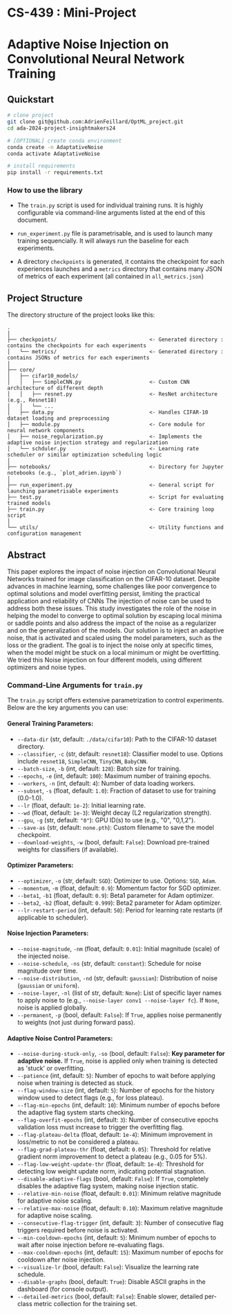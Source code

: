 # CS-439 : Mini-Project 

# Adaptive Noise Injection on Convolutional Neural Network Training

## Quickstart

```bash
# clone project
git clone git@github.com:AdrienFeillard/OptML_project.git
cd ada-2024-project-insightmakers24

# [OPTIONAL] create conda environment
conda create -n AdaptativeNoise
conda activate AdaptativeNoise

# install requirements
pip install -r requirements.txt
```

### How to use the library

- The `train.py` script is used for individual training runs. It is highly configurable via command-line arguments listed at the end of this document.

- `run_experiment.py` file is parametrisable, and is used to launch many training sequencially. It will always run the baseline for each experiments.

- A directory `checkpoints` is generated, it contains the checkpoint for each experiences launches and a `metrics` directory that contains many JSON of metrics of each experiment (all contained in `all_metrics.json`)


## Project Structure

The directory structure of the project looks like this:

```
.
│
├── checkpoints/                              <- Generated directory : contains the checkpoints for each experiments
│   └── metrics/                              <- Generated directory : contains JSONs of metrics for each experiments
│
├── core/
│   ├── cifar10_models/
│   │   ├── SimpleCNN.py                      <- Custom CNN architecture of different depth
│   │   ├── resnet.py                         <- ResNet architecture (e.g., Resnet18)
│   │   └── ...                     
│   ├── data.py                               <- Handles CIFAR-10 dataset loading and preprocessing
│   ├── module.py                             <- Core module for neural network components
│   ├── noise_regularization.py               <- Implements the adaptive noise injection strategy and regularization
│   └── schduler.py                           <- Learning rate scheduler or similar optimization scheduling logic
│
├── notebooks/                                <- Directory for Jupyter notebooks (e.g., `plot_adrien.ipynb`)
│
├── run_experiment.py                         <- General script for launching parametrisable experiments 
├── test.py                                   <- Script for evaluating trained models
├── train.py                                  <- Core training loop script
│
└── utils/                                    <- Utility functions and configuration management
```

## Abstract

This paper explores the impact of noise injection on
Convolutional Neural Networks trained for image classification
on the CIFAR-10 dataset.
Despite advances in machine learning, some challenges like
poor convergence to optimal solutions and model overfitting
persist, limiting the practical application and reliability of CNNs
The injection of noise can be used to address both these issues.
This study investigates the role of the noise in helping the
model to converge to optimal solution by escaping local minima
or saddle points and also address the impact of the noise as a
regularizer and on the generalization of the models.
Our solution is to inject an adaptive noise, that is activated
and scaled using the model parameters, such as the loss or the
gradient. The goal is to inject the noise only at specific times,
when the model might be stuck on a local minimum or might be
overfitting. We tried this Noise injection on four different models,
using different optimizers and noise types.


### Command-Line Arguments for `train.py`

The `train.py` script offers extensive parametrization to control experiments. Below are the key arguments you can use:

#### General Training Parameters:

* `--data-dir` (str, default: `./data/cifar10`): Path to the CIFAR-10 dataset directory.
* `--classifier`, `-c` (str, default: `resnet18`): Classifier model to use. Options include `resnet18`, `SimpleCNN`, `TinyCNN`, `BabyCNN`.
* `--batch-size`, `-b` (int, default: `128`): Batch size for training.
* `--epochs`, `-e` (int, default: `100`): Maximum number of training epochs.
* `--workers`, `-n` (int, default: `4`): Number of data loading workers.
* `--subset`, `-s` (float, default: `1.0`): Fraction of dataset to use for training (0.0-1.0).
* `--lr` (float, default: `1e-2`): Initial learning rate.
* `--wd` (float, default: `1e-3`): Weight decay (L2 regularization strength).
* `--gpu`, `-g` (str, default: `"0"`): GPU ID(s) to use (e.g., "0", "0,1,2").
* `--save-as` (str, default: `none.pth`): Custom filename to save the model checkpoint.
* `--download-weights`, `-w` (bool, default: `False`): Download pre-trained weights for classifiers (if available).

#### Optimizer Parameters:

* `--optimizer`, `-o` (str, default: `SGD`): Optimizer to use. Options: `SGD`, `Adam`.
* `--momentum`, `-m` (float, default: `0.9`): Momentum factor for SGD optimizer.
* `--beta1`, `-b1` (float, default: `0.9`): Beta1 parameter for Adam optimizer.
* `--beta2`, `-b2` (float, default: `0.999`): Beta2 parameter for Adam optimizer.
* `--lr-restart-period` (int, default: `50`): Period for learning rate restarts (if applicable to scheduler).

#### Noise Injection Parameters:

* `--noise-magnitude`, `-nm` (float, default: `0.01`): Initial magnitude (scale) of the injected noise.
* `--noise-schedule`, `-ns` (str, default: `constant`): Schedule for noise magnitude over time.
* `--noise-distribution`, `-nd` (str, default: `gaussian`): Distribution of noise (`gaussian` or `uniform`).
* `--noise-layer`, `-nl` (list of str, default: `None`): List of specific layer names to apply noise to (e.g., `--noise-layer conv1 --noise-layer fc`). If `None`, noise is applied globally.
* `--permanent`, `-p` (bool, default: `False`): If `True`, applies noise permanently to weights (not just during forward pass).

#### Adaptive Noise Control Parameters:

* `--noise-during-stuck-only`, `-so` (bool, default: `False`): **Key parameter for adaptive noise.** If `True`, noise is applied only when training is detected as 'stuck' or overfitting.
* `--patience` (int, default: `5`): Number of epochs to wait before applying noise when training is detected as stuck.
* `--flag-window-size` (int, default: `5`): Number of epochs for the history window used to detect flags (e.g., for loss plateau).
* `--flag-min-epochs` (int, default: `10`): Minimum number of epochs before the adaptive flag system starts checking.
* `--flag-overfit-epochs` (int, default: `3`): Number of consecutive epochs validation loss must increase to trigger the overfitting flag.
* `--flag-plateau-delta` (float, default: `1e-4`): Minimum improvement in loss/metric to not be considered a plateau.
* `--flag-grad-plateau-thr` (float, default: `0.05`): Threshold for relative gradient norm improvement to detect a plateau (e.g., 0.05 for 5%).
* `--flag-low-weight-update-thr` (float, default: `1e-4`): Threshold for detecting low weight update norm, indicating potential stagnation.
* `--disable-adaptive-flags` (bool, default: `False`): If `True`, completely disables the adaptive flag system, making noise injection static.
* `--relative-min-noise` (float, default: `0.01`): Minimum relative magnitude for adaptive noise scaling.
* `--relative-max-noise` (float, default: `0.10`): Maximum relative magnitude for adaptive noise scaling.
* `--consecutive-flag-trigger` (int, default: `3`): Number of consecutive flag triggers required before noise is activated.
* `--min-cooldown-epochs` (int, default: `5`): Minimum number of epochs to wait after noise injection before re-evaluating flags.
* `--max-cooldown-epochs` (int, default: `15`): Maximum number of epochs for cooldown after noise injection.
* `--visualize-lr` (bool, default: `False`): Visualize the learning rate schedule.
* `--disable-graphs` (bool, default: `True`): Disable ASCII graphs in the dashboard (for console output).
* `--detailed-metrics` (bool, default: `False`): Enable slower, detailed per-class metric collection for the training set.